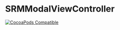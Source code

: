 # SRMModalViewController
[![CocoaPods Compatible](https://img.shields.io/cocoapods/v/SRMModalViewController.svg)](https://img.shields.io/cocoapods/v/AFNetworking.svg)
